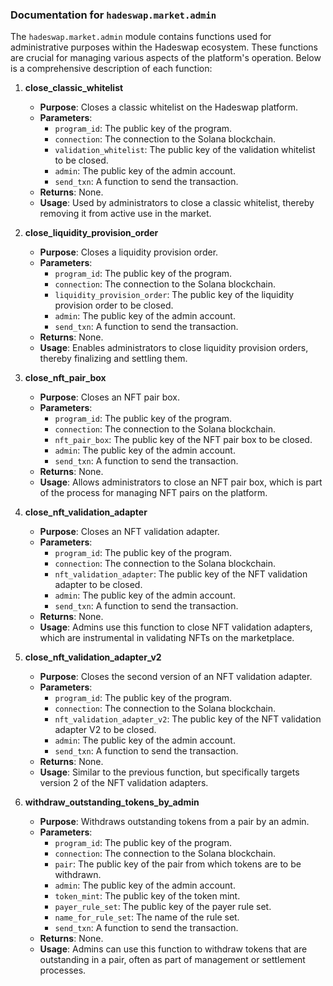 ### Documentation for `hadeswap.market.admin`

The `hadeswap.market.admin` module contains functions used for administrative purposes within the Hadeswap ecosystem. These functions are crucial for managing various aspects of the platform's operation. Below is a comprehensive description of each function:

1. **close_classic_whitelist**
   - **Purpose**: Closes a classic whitelist on the Hadeswap platform.
   - **Parameters**:
     - `program_id`: The public key of the program.
     - `connection`: The connection to the Solana blockchain.
     - `validation_whitelist`: The public key of the validation whitelist to be closed.
     - `admin`: The public key of the admin account.
     - `send_txn`: A function to send the transaction.
   - **Returns**: None.
   - **Usage**: Used by administrators to close a classic whitelist, thereby removing it from active use in the market.

2. **close_liquidity_provision_order**
   - **Purpose**: Closes a liquidity provision order.
   - **Parameters**:
     - `program_id`: The public key of the program.
     - `connection`: The connection to the Solana blockchain.
     - `liquidity_provision_order`: The public key of the liquidity provision order to be closed.
     - `admin`: The public key of the admin account.
     - `send_txn`: A function to send the transaction.
   - **Returns**: None.
   - **Usage**: Enables administrators to close liquidity provision orders, thereby finalizing and settling them.

3. **close_nft_pair_box**
   - **Purpose**: Closes an NFT pair box.
   - **Parameters**:
     - `program_id`: The public key of the program.
     - `connection`: The connection to the Solana blockchain.
     - `nft_pair_box`: The public key of the NFT pair box to be closed.
     - `admin`: The public key of the admin account.
     - `send_txn`: A function to send the transaction.
   - **Returns**: None.
   - **Usage**: Allows administrators to close an NFT pair box, which is part of the process for managing NFT pairs on the platform.

4. **close_nft_validation_adapter**
   - **Purpose**: Closes an NFT validation adapter.
   - **Parameters**:
     - `program_id`: The public key of the program.
     - `connection`: The connection to the Solana blockchain.
     - `nft_validation_adapter`: The public key of the NFT validation adapter to be closed.
     - `admin`: The public key of the admin account.
     - `send_txn`: A function to send the transaction.
   - **Returns**: None.
   - **Usage**: Admins use this function to close NFT validation adapters, which are instrumental in validating NFTs on the marketplace.

5. **close_nft_validation_adapter_v2**
   - **Purpose**: Closes the second version of an NFT validation adapter.
   - **Parameters**:
     - `program_id`: The public key of the program.
     - `connection`: The connection to the Solana blockchain.
     - `nft_validation_adapter_v2`: The public key of the NFT validation adapter V2 to be closed.
     - `admin`: The public key of the admin account.
     - `send_txn`: A function to send the transaction.
   - **Returns**: None.
   - **Usage**: Similar to the previous function, but specifically targets version 2 of the NFT validation adapters.

6. **withdraw_outstanding_tokens_by_admin**
   - **Purpose**: Withdraws outstanding tokens from a pair by an admin.
   - **Parameters**:
     - `program_id`: The public key of the program.
     - `connection`: The connection to the Solana blockchain.
     - `pair`: The public key of the pair from which tokens are to be withdrawn.
     - `admin`: The public key of the admin account.
     - `token_mint`: The public key of the token mint.
     - `payer_rule_set`: The public key of the payer rule set.
     - `name_for_rule_set`: The name of the rule set.
     - `send_txn`: A function to send the transaction.
   - **Returns**: None.
   - **Usage**: Admins can use this function to withdraw tokens that are outstanding in a pair, often as part of management or settlement processes.
